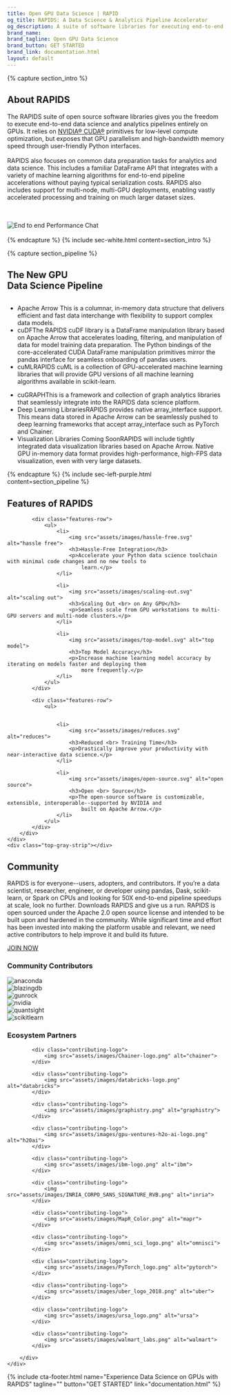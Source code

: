 ```yaml
---
title: Open GPU Data Science | RAPID
og_title: RAPIDS: A Data Science & Analytics Pipeline Accelerator
og_description: A suite of software libraries for executing end-to-end data science completely on GPUs
brand_name:
brand_tagline: Open GPU Data Science
brand_button: GET STARTED
brand_link: documentation.html
layout: default
---
```

{% capture section_intro %}
## About RAPIDS

The RAPIDS suite of open source software libraries gives you the freedom to execute end-to-end data science
and analytics pipelines entirely on GPUs. It relies on [NVIDIA® CUDA®](https://developer.nvidia.com/cuda-toolkit) primitives for low-level
compute optimization, but exposes that GPU parallelism and high-bandwidth memory speed through user-friendly
Python interfaces. <br> <br> RAPIDS also focuses on common data preparation tasks for analytics and data
science. This includes a familiar DataFrame API that integrates with a variety of machine learning
algorithms for end-to-end pipeline accelerations without paying typical serialization costs. RAPIDS also
includes support for multi-node, multi-GPU deployments, enabling vastly accelerated processing and training
on much larger dataset sizes.

<div class="rapids-perfomance">
    <br><br>
    <img src="assets/images/rapids-end-to-end-performance-chart-oss-page-r4.svg" alt="End to end Performance Chat"><br>
    <br>
</div>
{% endcapture %}
{% include sec-white.html content=section_intro %}

{% capture section_pipeline %}
## The New GPU <br> Data Science Pipeline

<div class="Pipeline-Diagram"><img src="assets/images/Pipeline-FPO-Diagram.png" alt="" title=""></div>
<div class="gpu-list">
    <ul>
        <li>Apache Arrow <span>This is a columnar, in-memory data structure that delivers efficient and fast data interchange with flexibility to support complex data models.</span>
        </li>
        <li>cuDF<span>The RAPIDS cuDF library is a DataFrame manipulation library based on Apache Arrow that accelerates loading, filtering, and manipulation of data for model training data preparation. The Python bindings of the core-accelerated CUDA DataFrame manipulation primitives mirror the pandas interface for seamless onboarding of pandas users.</span>
        </li>
        <li>cuML<span>RAPIDS cuML is a collection of GPU-accelerated machine learning libraries that will provide GPU versions of all machine learning algorithms available in scikit-learn.</span>
        </li>
    </ul>
    <ul>
        <li>cuGRAPH<span>This is a framework and collection of graph analytics libraries that seamlessly integrate into the RAPIDS data science platform.</span>
        </li>
        <li>Deep Learning Libraries<span>RAPIDS provides native array_interface support. This means data stored in Apache Arrow can be seamlessly pushed to deep learning frameworks that accept array_interface such as PyTorch and Chainer.</span>
        </li>
        <li>Visualization Libraries Coming Soon<span>RAPIDS will include tightly integrated data visualization libraries based on Apache Arrow. Native GPU in-memory data format provides high-performance, high-FPS data visualization, even with very large datasets.</span>
        </li>
    </ul>
</div>
{% endcapture %}
{% include sec-left-purple.html content=section_pipeline %}

<section class="features-main">
    <div class="features-content">
        <div class="fixed-content">
            <h2>Features of RAPIDS </h2>

            <div class="features-row">
                <ul>
                    <li>
                        <img src="assets/images/hassle-free.svg" alt="hassle free">
                        <h3>Hassle-Free Integration</h3>
                        <p>Accelerate your Python data science toolchain with minimal code changes and no new tools to
                            learn.</p>
                    </li>

                    <li>
                        <img src="assets/images/scaling-out.svg" alt="scaling out">
                        <h3>Scaling Out <br> on Any GPU</h3>
                        <p>Seamless scale from GPU workstations to multi-GPU servers and multi-node clusters.</p>
                    </li>

                    <li>
                        <img src="assets/images/top-model.svg" alt="top model">
                        <h3>Top Model Accuracy</h3>
                        <p>Increase machine learning model accuracy by iterating on models faster and deploying them
                            more frequently.</p>
                    </li>
                </ul>
            </div>

            <div class="features-row">
                <ul>


                    <li>
                        <img src="assets/images/reduces.svg" alt="reduces">
                        <h3>Reduced <br> Training Time</h3>
                        <p>Drastically improve your productivity with near-interactive data science.</p>
                    </li>

                    <li>
                        <img src="assets/images/open-source.svg" alt="open source">
                        <h3>Open <br> Source</h3>
                        <p>The open-source software is customizable, extensible, interoperable--supported by NVIDIA and
                            built on Apache Arrow.</p>
                    </li>
                </ul>
            </div>
        </div>
    </div>
    <div class="top-gray-strip"></div>
</section>

<section class="community-main">
    <div class="fixed-content">
        <div class="community-content-inner">
            <h2>Community</h2>
            <p>RAPIDS is for everyone--users, adopters, and contributors. If you’re a data scientist, researcher,
                engineer, or developer using pandas, Dask, scikit-learn, or Spark on CPUs and looking for 50X end-to-end
                pipeline speedups at scale, look no further. Downloads RAPIDS and give us a run. RAPIDS is open sourced
                under the Apache 2.0 open source license and intended to be built upon and hardened in the community.
                While significant time and effort has been invested into making the platform usable and relevant, we
                need active contributors to help improve it and build its future.</p>
            <a href="community.html" class="blue-btn">JOIN NOW</a>
        </div>
    </div>
</section>

<section class="contributing-partner">
    <div class="fixed-content">
        <h3>Community Contributors</h3>
        <div class="contributing-logos">
            <div class="contributing-logo">
                <img src="assets/images/anaconda.png" alt="anaconda">
            </div>
            <div class="contributing-logo">
                <img src="assets/images/blazingdb.png" alt="blazingdb">
            </div>
            <div class="contributing-logo">
                <img src="assets/images/Gunrock_Color.png" alt="gunrock">
            </div>
            <div class="contributing-logo">
                <img src="assets/images/NVLogo_2D_H.png" alt="nvidia">
            </div>
            <div class="contributing-logo">
                <img src="assets/images/quansight.png" alt="quantsight">
            </div>
            <div class="contributing-logo">
                <img src="assets/images/scikit-learn_Color.png" alt="scikitlearn">
            </div>
        </div>
    </div>
</section>

<section class="contributing-partner">
    <div class="fixed-content">
        <h3>Ecosystem Partners</h3>
        <div class="contributing-logos">
            
            <div class="contributing-logo">
                <img src="assets/images/Chainer-logo.png" alt="chainer">
            </div>
            
            <div class="contributing-logo">
                <img src="assets/images/databricks-logo.png" alt="databricks">
            </div>
            
            <div class="contributing-logo">
                <img src="assets/images/graphistry.png" alt="graphistry">
            </div>
            
            <div class="contributing-logo">
                <img src="assets/images/gpu-ventures-h2o-ai-logo.png" alt="h20ai">
            </div>
           
            <div class="contributing-logo">
                <img src="assets/images/ibm-logo.png" alt="ibm">
            </div>

            <div class="contributing-logo">
                <img src="assets/images/INRIA_CORPO_SANS_SIGNATURE_RVB.png" alt="inria">
            </div>

            <div class="contributing-logo">
                <img src="assets/images/MapR_Color.png" alt="mapr">
            </div>

            <div class="contributing-logo">
                <img src="assets/images/omni_sci_logo.png" alt="omnisci">
            </div>

            <div class="contributing-logo">
                <img src="assets/images/PyTorch_logo.png" alt="pytorch">
            </div>

            <div class="contributing-logo">
                <img src="assets/images/uber_logo_2018.png" alt="uber">
            </div>

            <div class="contributing-logo">
                <img src="assets/images/ursa_logo.png" alt="ursa">
            </div>

            <div class="contributing-logo">
                <img src="assets/images/walmart_labs.png" alt="walmart">
            </div>

        </div>
    </div>
</section>

{% include cta-footer.html 
name="Experience Data Science on GPUs with RAPIDS" 
tagline=""
button="GET STARTED"
link="documentation.html"
%}

